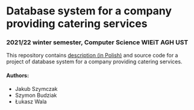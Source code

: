 # Database system for a company providing catering services
### 2021/22 winter semester, Computer Science WIEiT AGH UST

This repository contains [description (in Polish)](description.pdf) and source code for a project of database system for a  company providing catering services.

#### Authors:
- Jakub Szymczak
- Szymon Budziak
- Łukasz Wala
